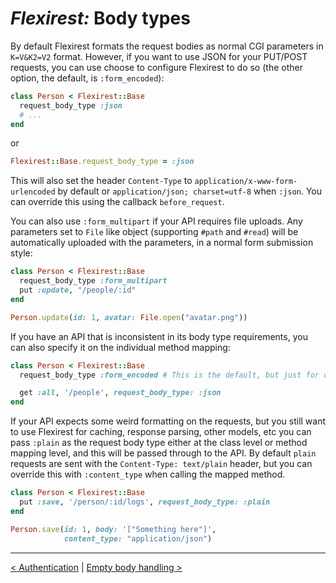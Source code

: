 # *Flexirest:* Body types

By default Flexirest formats the request bodies as normal CGI parameters in `K=V&K2=V2` format. However, if you want to use JSON for your PUT/POST requests, you can use choose to configure Flexirest to do so (the other option, the default, is `:form_encoded`):

```ruby
class Person < Flexirest::Base
  request_body_type :json
  # ...
end
```

or

```ruby
Flexirest::Base.request_body_type = :json
```

This will also set the header `Content-Type` to `application/x-www-form-urlencoded` by default or `application/json; charset=utf-8` when `:json`. You can override this using the callback `before_request`.

You can also use `:form_multipart` if your API requires file uploads. Any parameters set to `File` like object (supporting `#path` and `#read`) will be automatically uploaded with the parameters, in a normal form submission style:

```ruby
class Person < Flexirest::Base
  request_body_type :form_multipart
  put :update, "/people/:id"
end

Person.update(id: 1, avatar: File.open("avatar.png"))
```

If you have an API that is inconsistent in its body type requirements, you can also specify it on the individual method mapping:

```ruby
class Person < Flexirest::Base
  request_body_type :form_encoded # This is the default, but just for demo purposes

  get :all, '/people', request_body_type: :json
end
```

If your API expects some weird formatting on the requests, but you still want to use Flexirest for caching, response parsing, other models, etc you can pass `:plain` as the request body type either at the class level or method mapping level, and this will be passed through to the API. By default `plain` requests are sent with the `Content-Type: text/plain` header, but you can override this with `:content_type` when calling the mapped method.

```ruby
class Person < Flexirest::Base
  put :save, '/person/:id/logs', request_body_type: :plain
end

Person.save(id: 1, body: '["Something here"]',
            content_type: "application/json")
```

-----

[< Authentication](authentication.md) | [Empty body handling >](empty-body-handling.md)
